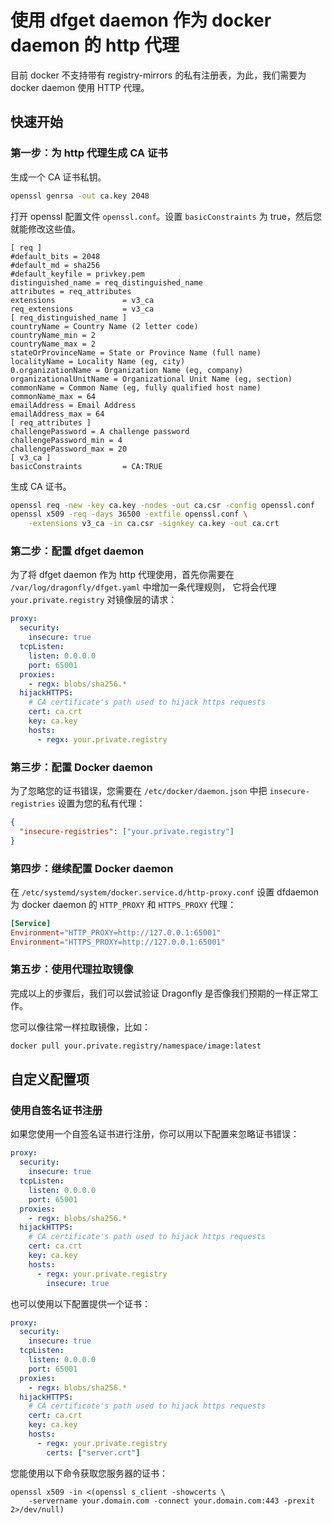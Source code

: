 # 使用 dfget daemon 作为 docker daemon 的 http 代理

目前 docker 不支持带有 registry-mirrors 的私有注册表，为此，我们需要为 docker daemon 使用 HTTP 代理。

## 快速开始

### 第一步：为 http 代理生成 CA 证书

生成一个 CA 证书私钥。

```bash
openssl genrsa -out ca.key 2048
```

打开 openssl 配置文件 `openssl.conf`。设置 `basicConstraints` 为 true，然后您就能修改这些值。

```text
[ req ]
#default_bits = 2048
#default_md = sha256
#default_keyfile = privkey.pem
distinguished_name = req_distinguished_name
attributes = req_attributes
extensions               = v3_ca
req_extensions           = v3_ca
[ req_distinguished_name ]
countryName = Country Name (2 letter code)
countryName_min = 2
countryName_max = 2
stateOrProvinceName = State or Province Name (full name)
localityName = Locality Name (eg, city)
0.organizationName = Organization Name (eg, company)
organizationalUnitName = Organizational Unit Name (eg, section)
commonName = Common Name (eg, fully qualified host name)
commonName_max = 64
emailAddress = Email Address
emailAddress_max = 64
[ req_attributes ]
challengePassword = A challenge password
challengePassword_min = 4
challengePassword_max = 20
[ v3_ca ]
basicConstraints         = CA:TRUE
```

生成 CA 证书。

```bash
openssl req -new -key ca.key -nodes -out ca.csr -config openssl.conf
openssl x509 -req -days 36500 -extfile openssl.conf \
    -extensions v3_ca -in ca.csr -signkey ca.key -out ca.crt
```

### 第二步：配置 dfget daemon

为了将 dfget daemon 作为 http 代理使用，首先你需要在 `/var/log/dragonfly/dfget.yaml` 中增加一条代理规则，
它将会代理 `your.private.registry` 对镜像层的请求：

```yaml
proxy:
  security:
    insecure: true
  tcpListen:
    listen: 0.0.0.0
    port: 65001
  proxies:
    - regx: blobs/sha256.*
  hijackHTTPS:
    # CA certificate's path used to hijack https requests
    cert: ca.crt
    key: ca.key
    hosts:
      - regx: your.private.registry
```

### 第三步：配置 Docker daemon

为了忽略您的证书错误，您需要在
`/etc/docker/daemon.json` 中把 `insecure-registries` 设置为您的私有代理：

```json
{
  "insecure-registries": ["your.private.registry"]
}
```

### 第四步：继续配置 Docker daemon

在 `/etc/systemd/system/docker.service.d/http-proxy.conf` 设置 dfdaemon 为
docker daemon 的 `HTTP_PROXY` 和 `HTTPS_PROXY` 代理：

```toml
[Service]
Environment="HTTP_PROXY=http://127.0.0.1:65001"
Environment="HTTPS_PROXY=http://127.0.0.1:65001"
```

### 第五步：使用代理拉取镜像

完成以上的步骤后，我们可以尝试验证 Dragonfly 是否像我们预期的一样正常工作。

您可以像往常一样拉取镜像，比如：

```bash
docker pull your.private.registry/namespace/image:latest
```

## 自定义配置项

### 使用自签名证书注册

如果您使用一个自签名证书进行注册，你可以用以下配置来忽略证书错误：

```yaml
proxy:
  security:
    insecure: true
  tcpListen:
    listen: 0.0.0.0
    port: 65001
  proxies:
    - regx: blobs/sha256.*
  hijackHTTPS:
    # CA certificate's path used to hijack https requests
    cert: ca.crt
    key: ca.key
    hosts:
      - regx: your.private.registry
        insecure: true
```

也可以使用以下配置提供一个证书：

```yaml
proxy:
  security:
    insecure: true
  tcpListen:
    listen: 0.0.0.0
    port: 65001
  proxies:
    - regx: blobs/sha256.*
  hijackHTTPS:
    # CA certificate's path used to hijack https requests
    cert: ca.crt
    key: ca.key
    hosts:
      - regx: your.private.registry
        certs: ["server.crt"]
```

您能使用以下命令获取您服务器的证书：

```shell
openssl x509 -in <(openssl s_client -showcerts \
    -servername your.domain.com -connect your.domain.com:443 -prexit 2>/dev/null)
```
